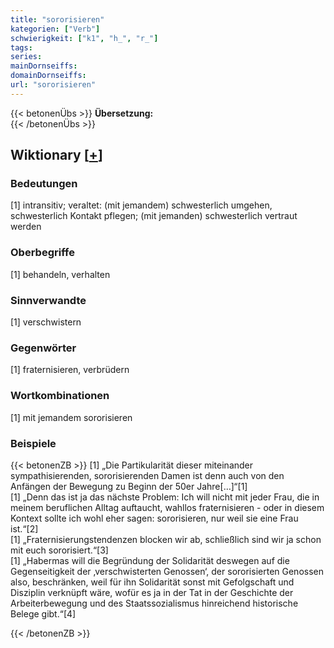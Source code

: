 ```yaml
---
title: "sororisieren"
kategorien: ["Verb"]
schwierigkeit: ["k1", "h_", "r_"]
tags:
series:
mainDornseiffs:
domainDornseiffs:
url: "sororisieren"
---
```


{{< betonenÜbs >}}
**Übersetzung:**  
{{< /betonenÜbs >}}

## Wiktionary [[+](https://de.wiktionary.org/wiki/sororisieren)]

### Bedeutungen
[1] intransitiv; veraltet: (mit jemandem) schwesterlich umgehen, schwesterlich Kontakt pflegen; (mit jemanden) schwesterlich vertraut werden  

### Oberbegriffe
[1] behandeln, verhalten  

### Sinnverwandte
[1] verschwistern  

### Gegenwörter
[1] fraternisieren, verbrüdern  

### Wortkombinationen
[1] mit jemandem sororisieren  

### Beispiele
{{< betonenZB >}}
[1] „Die Partikularität dieser miteinander sympathisierenden, sororisierenden Damen ist denn auch von den Anfängen der Bewegung zu Beginn der 50er Jahre[…]“[1]  
[1] „Denn das ist ja das nächste Problem: Ich will nicht mit jeder Frau, die in meinem beruflichen Alltag auftaucht, wahllos fraternisieren - oder in diesem Kontext sollte ich wohl eher sagen: sororisieren, nur weil sie eine Frau ist.“[2]  
[1] „Fraternisierungstendenzen blocken wir ab, schließlich sind wir ja schon mit euch sororisiert.“[3]  
[1] „Habermas will die Begründung der Solidarität deswegen auf die Gegenseitigkeit der ‚verschwisterten Genossen‘, der sororisierten Genossen also, beschränken, weil für ihn Solidarität sonst mit Gefolgschaft und Disziplin verknüpft wäre, wofür es ja in der Tat in der Geschichte der Arbeiterbewegung und des Staatssozialismus hinreichend historische Belege gibt.“[4]  

{{< /betonenZB >}}

